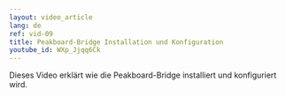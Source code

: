 ```yaml
---
layout: video_article
lang: de
ref: vid-09
title: Peakboard-Bridge Installation und Konfiguration
youtube_id: WXp_Jjqq6Ck
---
```


Dieses Video erklärt wie die Peakboard-Bridge installiert und konfiguriert wird.
